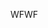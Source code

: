 <span data-ttu-id="fce38-101">WF</span><span class="sxs-lookup"><span data-stu-id="fce38-101">WF</span></span>